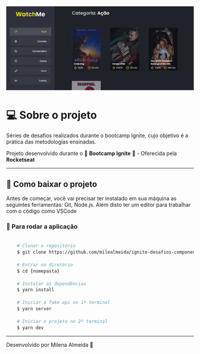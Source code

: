 <h1 align="center">
    <img src="./.github/printTela.png">
</h1>

# 💻 Sobre o projeto
Séries de desafios realizados durante o bootcamp Ignite, cujo objetivo é a prática das metodologias ensinadas.

Projeto desenvolvido durante o 🚀 **Bootcamp Ignite** 🚀 - Oferecida pela **Rocketseat**

---

## 🚨 Como baixar o projeto
Antes de começar, você vai precisar ter instalado em sua máquina as seguintes ferramentas: Git, Node.js. Além disto ter um editor para trabalhar com o código como VSCode

### 🏁 Para rodar a aplicação 

```bash

    # Clonar o repositório
    $ git clone https://github.com/milealmeida/ignite-desafios-componentizando-a-aplicacao

    # Entrar no diretório
    $ cd {nomepasta}

    # Instalar as dependências
    $ yarn install

    # Iniciar a fake api no 1º terminal
    $ yarn server

    # Iniciar o projeto no 2º terminal
    $ yarn dev

```

---
Desenvolvido por Milena Almeida 💙